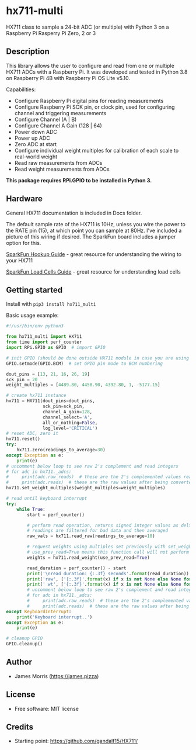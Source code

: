 # hx711-multi

HX711 class to sample a 24-bit ADC (or multiple) with Python 3 on a Raspberry Pi Rasperry Pi Zero, 2 or 3

Description
-----------
This library allows the user to configure and read from one or multiple HX711 ADCs with a Raspberry Pi. It was developed and tested in Python 3.8 on Raspberry Pi 4B with Raspberry Pi OS Lite v5.10.

Capabilities:

* Configure Raspberry Pi digital pins for reading measurements
* Configure Raspberry Pi SCK pin, or clock pin, used for configuring channel and triggering measurements
* Configure Channel (A | B)
* Configure Channel A Gain (128 | 64)
* Power down ADC
* Power up ADC
* Zero ADC at start
* Configure individual weight multiples for calibration of each scale to real-world weight
* Read raw measurements from ADCs
* Read weight measurements from ADCs

**This package requires RPi.GPIO to be installed in Python 3.**

Hardware
-----------
General HX711 documentation is included in Docs folder. 

The default sample rate of the HX711 is 10Hz, unless you wire the power to the RATE pin (15), at which point you can sample at 80Hz. I've included a picture of this wiring if desired. The SparkFun board includes a jumper option for this.

[SparkFun Hookup Guide](https://learn.sparkfun.com/tutorials/load-cell-amplifier-hx711-breakout-hookup-guide) - great resource for understanding the wiring to your HX711

[SparkFun Load Cells Guide](https://learn.sparkfun.com/tutorials/getting-started-with-load-cells) - great resource for understanding load cells

Getting started
---------------

Install with ```pip3 install hx711_multi```

Basic usage example:

```python
#!/usr/bin/env python3

from hx711_multi import HX711
from time import perf_counter
import RPi.GPIO as GPIO  # import GPIO

# init GPIO (should be done outside HX711 module in case you are using other GPIO functionality)
GPIO.setmode(GPIO.BCM)  # set GPIO pin mode to BCM numbering

dout_pins = [13, 21, 16, 26, 19]
sck_pin = 20
weight_multiples = [4489.80, 4458.90, 4392.80, 1, -5177.15]

# create hx711 instance
hx711 = HX711(dout_pins=dout_pins,
              sck_pin=sck_pin,
              channel_A_gain=128,
              channel_select='A',
              all_or_nothing=False,
              log_level='CRITICAL')
# reset ADC, zero it
hx711.reset()
try:
    hx711.zero(readings_to_average=30)
except Exception as e:
    print(e)
# uncomment below loop to see raw 2's complement and read integers
# for adc in hx711._adcs:
#     print(adc.raw_reads)  # these are the 2's complemented values read bitwise from the hx711
#     print(adc.reads)  # these are the raw values after being converted to signed integers
hx711.set_weight_multiples(weight_multiples=weight_multiples)

# read until keyboard interrupt
try:
    while True:
        start = perf_counter()

        # perform read operation, returns signed integer values as delta from zero()
        # readings are filtered for bad data and then averaged
        raw_vals = hx711.read_raw(readings_to_average=10)

        # request weights using multiples set previously with set_weight_multiples()
        # use_prev_read=True means this function call will not perform a new read, it will use what was acquired during read_raw()
        weights = hx711.read_weight(use_prev_read=True)

        read_duration = perf_counter() - start
        print('\nread duration: {:.3f} seconds'.format(read_duration))
        print('raw', ['{:.3f}'.format(x) if x is not None else None for x in raw_vals])
        print(' wt', ['{:.3f}'.format(x) if x is not None else None for x in weights])
        # uncomment below loop to see raw 2's complement and read integers
        # for adc in hx711._adcs:
        #     print(adc.raw_reads)  # these are the 2's complemented values read bitwise from the hx711
        #     print(adc.reads)  # these are the raw values after being converted to signed integers
except KeyboardInterrupt:
    print('Keyboard interrupt..')
except Exception as e:
    print(e)

# cleanup GPIO
GPIO.cleanup()
```

Author
-------
* James Morris (https://james.pizza)

License
-------
* Free software: MIT license

Credits
---------
* Starting point: https://github.com/gandalf15/HX711/
